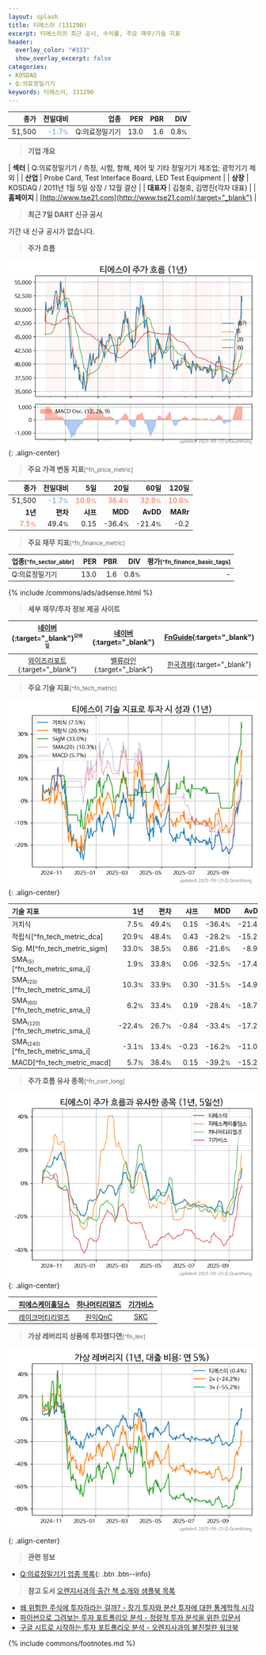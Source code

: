 ```yaml
---
layout: splash
title: 티에스이 (131290)
excerpt: 티에스이의 최근 공시, 수익률, 주요 재무/기술 지표
header:
  overlay_color: "#333"
  show_overlay_excerpt: false
categories:
- KOSDAQ
- Q:의료정밀기기
keywords: 티에스이, 131290
---
```


| **종가** | **전일대비** | **업종** | **PER** | **PBR** | **DIV** |
| -------: | -----------: | -------: | ------: | ------: | ------: |
| 51,500 | <span style="color: cornflowerblue">-1.7<small>%</small></span> | Q:의료정밀기기 | 13.0 | 1.6 | 0.8<small>%</small> |

<!-- more -->


> **기업 개요**<a id="company"></a>

| <span style="white-space:nowrap;">**섹터**</span> | Q:의료정밀기기 / 측정, 시험, 항해, 제어 및 기타 정밀기기 제조업; 광학기기 제외 |
| <span style="white-space:nowrap;">**산업**</span> | Probe Card, Test Interface Board, LED Test Equipment |
| <span style="white-space:nowrap;">**상장**</span> | KOSDAQ / 2011년 1월 5일 상장 / 12월 결산 |
| <span style="white-space:nowrap;">**대표자**</span> | 김철호, 김명진(각자 대표) |
| <span style="white-space:nowrap;">**홈페이지**</span> | [http://www.tse21.com](http://www.tse21.com){:target="_blank"} |


> **최근 7일 DART 신규 공시**<a id="dart"></a>

기간 내 신규 공시가 없습니다.


> **주가 흐름**<a id="price"></a>

![131290](/stock/images/131290.png){: .align-center}


> **주요 가격 변동 지표**<small>[^fn_price_metric]</small>

| **종가** | **전일대비** | **5일** | **20일** | **60일** | **120일** |
| -------: | -----------: | ------: | -------: | -------: | --------: |
| 51,500 | <span style="color: cornflowerblue">-1.7<small>%</small></span> | <span style="color: tomato">10.9<small>%</small></span> | <span style="color: tomato">36.4<small>%</small></span> | <span style="color: tomato">32.9<small>%</small></span> | <span style="color: tomato">10.6<small>%</small></span> |
| **1년** | **편차** | **샤프** | **MDD** | **AvDD** | **MARr** |
| <span style="color: tomato">7.5<small>%</small></span> | 49.4<small>%</small> | 0.15 | -36.4<small>%</small> | -21.4<small>%</small> | -0.2 |


> **주요 재무 지표**<small>[^fn_finance_metric]</small>

| **업종**<small>[^fn_sector_abbr]</small> | **PER** | **PBR** | **DIV** | **평가**<small>[^fn_finance_basic_tags]</small> |
| :--------------------------------------- | ------: | ------: | ------: | ----------------------------------------------: |
| Q:의료정밀기기 | 13.0 | 1.6 | 0.8<small>%</small> | - |



{% include /commons/ads/adsense.html %}

> **세부 재무/투자 정보 제공 사이트**

| [네이버](https://m.stock.naver.com/domestic/stock/131290/finance/summary){:target="_blank"}<sup><small>모바일</small></sup> | [네이버](https://finance.naver.com/item/coinfo.naver?code=131290){:target="_blank"} | [FnGuide](https://comp.fnguide.com/SVO2/ASP/SVD_Invest.asp?gicode=A131290&MenuYn=Y){:target="_blank"} |
| :---: | :---: | :---: |
| [와이즈리포트](https://comp.wisereport.co.kr/company/c1040001.aspx?cmp_cd=131290){:target="_blank"} | [밸류라인](https://www.valueline.co.kr/finance/summary/131290){:target="_blank"} | [한국경제](https://markets.hankyung.com/stock/131290/financial-summary){:target="_blank"} |


> **주요 기술 지표**<small>[^fn_tech_metric]</small>


![131290](/stock/images/131290_tech.png){: .align-center}

| **기술 지표** | **1년** | **편차** | **샤프** | **MDD** | **AvDD** |
| :------------ | ------: | -----------: | -------: | ------: | -------: |
| 거치식 | 7.5<small>%</small> | 49.4<small>%</small> | 0.15 | -36.4<small>%</small> | -21.4<small>%</small> |
| 적립식[^fn_tech_metric_dca] | 20.9<small>%</small> | 48.4<small>%</small> | 0.43 | -28.2<small>%</small> | -15.2<small>%</small> |
| Sig. M[^fn_tech_metric_sigm] | 33.0<small>%</small> | 38.5<small>%</small> | 0.86 | -21.6<small>%</small> | -8.9<small>%</small> |
| SMA<small><sub>(5)</sub></small>[^fn_tech_metric_sma_i] | 1.9<small>%</small> | 33.8<small>%</small> | 0.06 | -32.5<small>%</small> | -17.4<small>%</small> |
| SMA<small><sub>(20)</sub></small>[^fn_tech_metric_sma_i] | 10.3<small>%</small> | 33.9<small>%</small> | 0.30 | -31.5<small>%</small> | -14.9<small>%</small> |
| SMA<small><sub>(60)</sub></small>[^fn_tech_metric_sma_i] | 6.2<small>%</small> | 33.4<small>%</small> | 0.19 | -28.4<small>%</small> | -18.7<small>%</small> |
| SMA<small><sub>(120)</sub></small>[^fn_tech_metric_sma_i] | -22.4<small>%</small> | 26.7<small>%</small> | -0.84 | -33.4<small>%</small> | -17.2<small>%</small> |
| SMA<small><sub>(240)</sub></small>[^fn_tech_metric_sma_i] | -3.1<small>%</small> | 13.4<small>%</small> | -0.23 | -16.2<small>%</small> | -11.0<small>%</small> |
| MACD[^fn_tech_metric_macd] | 5.7<small>%</small> | 38.4<small>%</small> | 0.15 | -39.2<small>%</small> | -15.2<small>%</small> |


> **주가 흐름 유사 종목**<a id="corr"></a><small>[^fn_corr_long]</small>

![131290](/stock/images/131290_corr.png){: .align-center}

|       | [피에스케이홀딩스](/031980/) | [하나머티리얼즈](/166090/) | [기가비스](/420770/) |
| :---: | :------------------------------------: | :------------------------------------: | :------------------------------------: |
|       | [레이크머티리얼즈](/281740/) | [원익QnC](/074600/) | [SKC](/011790/) |


> **가상 레버리지 상품에 투자했다면**<a id="2x"></a><small>[^fn_lev]</small>

![131290](/stock/images/131290_2x.png){: .align-center}


> **관련 정보**

- [Q:의료정밀기기 업종 목록](/stats/sector/kosdaq_업종_의료정밀기기_종목/){: .btn .btn--info}

> **참고 도서** [오렌지사과의 출간 책 소개와 샘플북 목록](https://kongdori.tistory.com/691)

- [왜 위험한 주식에 투자하라는 걸까? - 장기 투자와 분산 투자에 대한 통계학적 시각](https://kongdori.tistory.com/421)
- [파이썬으로 그려보는 투자 포트폴리오 분석  - 정량적 투자 분석을 위한 입문서](https://kongdori.tistory.com/643)
- [구글 시트로 시작하는 투자 포트폴리오 분석 - 오렌지사과의 불친절한 워크북](https://kongdori.tistory.com/449)


{% include commons/footnotes.md %}
